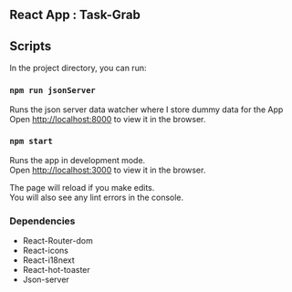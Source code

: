 
## React App : Task-Grab


## Scripts

In the project directory, you can run:
### `npm run jsonServer`

Runs the json server data watcher where I store dummy data for the App
Open [http://localhost:8000](http://localhost:8000) to view it in the browser.


### `npm start`

Runs the app in development mode.\
Open [http://localhost:3000](http://localhost:3000) to view it in the browser.

The page will reload if you make edits.\
You will also see any lint errors in the console.

### Dependencies

- React-Router-dom
- React-icons
- React-i18next
- React-hot-toaster
- Json-server
